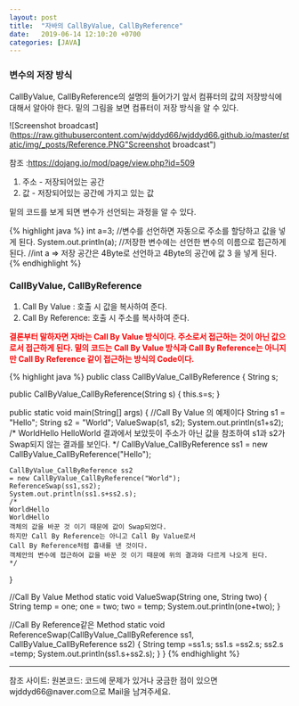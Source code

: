 ```yaml
---
layout: post
title:  "자바의 CallByValue, CallByReference"
date:   2019-06-14 12:10:20 +0700
categories: [JAVA]
---
```


### 변수의 저장 방식  
CallByValue, CallByReference의 설명의 들어가기 앞서 컴퓨터의 값의 저장방식에 대해서 알아야 한다. 밑의 그림을 보면 컴퓨터이 저장 방식을 알 수 있다.

![Screenshot broadcast](https://raw.githubusercontent.com/wjddyd66/wjddyd66.github.io/master/static/img/_posts/Reference.PNG"Screenshot broadcast")

참조 :<https://dojang.io/mod/page/view.php?id=509>

1. 주소 - 저장되어있는 공간
2.  값 - 저장되어있는 공간에 가지고 있는 값

밑의 코드를 보게 되면 변수가 선언되는 과정을 알 수 있다.

{% highlight java %}
int a=3;
//변수를 선언하면 자동으로 주소를 할당하고 값을 넣게 된다.
System.out.println(a);
//저장한 변수에는 선언한 변수의 이름으로 접근하게 된다.
//int a => 저장 공간은 4Byte로 선언하고 4Byte의 공간에 값 3 을 넣게 된다.
{% endhighlight %}

### CallByValue, CallByReference  

1. Call By Value : 호출 시 값을 복사하여 준다.
2. Call By Reference: 호출 시 주소를 복사하여 준다.



<span style ="color: red">**결론부터 말하자면 자바는 Call By Value 방식이다. 주소로서 접근하는 것이 아닌 값으로서 접근하게 된다. 밑의 코드는 Call By Value 방식과 Call By Reference는 아니지만 Call By Reference 같이 접근하는 방식의 Code이다.**</span>   

{% highlight java %}
public class CallByValue_CallByReference {
	String s;
	
public CallByValue_CallByReference(String s) {
	this.s=s;
}

public static void main(String[] args) {
	//Call By Value 의 예제이다
	String s1 = "Hello";
	String s2 = "World";
	ValueSwap(s1, s2);
	System.out.println(s1+s2);
	/*
	WorldHello
	HelloWorld
	결과에서 보았듯이 주소가 아닌 값을 참조하여 s1과 s2가 Swap되지 않는 결과를 보인다.
	*/
	CallByValue_CallByReference ss1 
	= new CallByValue_CallByReference("Hello");
	
	CallByValue_CallByReference ss2 
	= new CallByValue_CallByReference("World");
	ReferenceSwap(ss1,ss2);
	System.out.println(ss1.s+ss2.s);
	/*
	WorldHello
	WorldHello
	객체의 값을 바꾼 것 이기 때문에 값이 Swap되었다.
	하지만 Call By Reference는 아니고 Call By Value로서
	Call By Reference처럼 흉내를 낸 것이다.
	객체안의 변수에 접근하여 값을 바꾼 것 이기 때문에 위의 결과와 다르게 나오게 된다.
	*/
}

//Call By Value Method
static void ValueSwap(String one, String two) {
	String temp = one;
	one = two;
	two = temp;
	System.out.println(one+two);
}

//Call By Reference같은 Method
static void ReferenceSwap(CallByValue_CallByReference ss1, CallByValue_CallByReference ss2) {
	String temp =ss1.s;
	ss1.s =ss2.s;
	ss2.s =temp;
	System.out.println(ss1.s+ss2.s);
}
}
{% endhighlight %}
<hr>
참조 사이트:<https://sleepyeyes.tistory.com/11>
원본코드: <https://github.com/wjddyd66/JAVA/blob/master/CallByValue_CallByReference.java>
코드에 문제가 있거나 궁금한 점이 있으면 wjddyd66@naver.com으로  Mail을 남겨주세요.